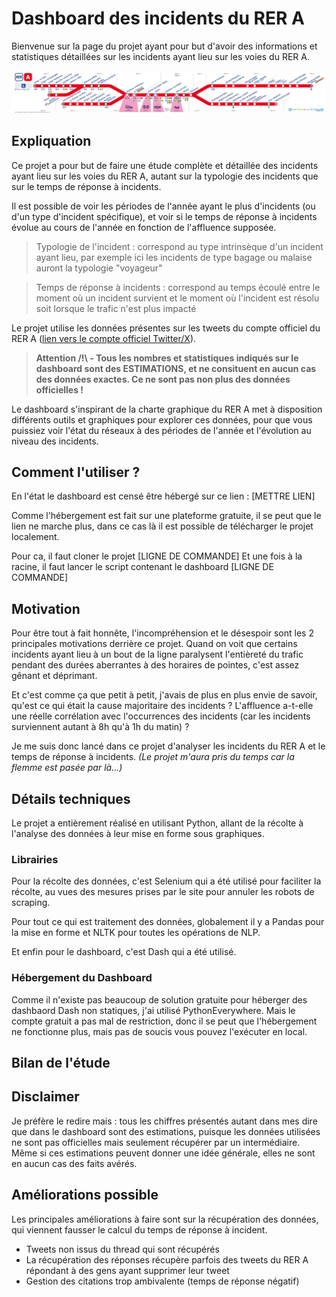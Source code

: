 # Dashboard des incidents du RER A
Bienvenue sur la page du projet ayant pour but d'avoir des informations et statistiques détaillées sur les incidents ayant lieu sur les voies du RER A.

<img src='img/plan_rer__a.png'>

## Expliquation
Ce projet a pour but de faire une étude complète et détaillée des incidents ayant lieu sur les voies du RER A, autant sur la typologie des incidents que sur le temps de réponse à incidents.

Il est possible de voir les périodes de l'année ayant le plus d'incidents (ou d'un type d'incident spécifique), et voir si le temps de réponse à incidents évolue au cours de l'année en fonction de l'affluence supposée.

> Typologie de l'incident : correspond au type intrinsèque d'un incident ayant lieu, par exemple ici les incidents de type bagage ou malaise auront la typologie "voyageur"

> Temps de réponse à incidents : correspond au temps écoulé entre le moment où un incident survient et le moment où l'incident est résolu soit lorsque le trafic n'est plus impacté

Le projet utilise les données présentes sur les tweets du compte officiel du RER A ([lien vers le compte officiel Twitter/X](https://x.com/RER_A)).

> **Attention /!\ - Tous les nombres et statistiques indiqués sur le dashboard sont des ESTIMATIONS, et ne consituent en aucun cas des données exactes. Ce ne sont pas non plus des données officielles !**

Le dashboard s'inspirant de la charte graphique du RER A met à disposition différents outils et graphiques pour explorer ces données, pour que vous puissiez voir l'état du réseaux à des périodes de l'année et l'évolution au niveau des incidents.


## Comment l'utiliser ?
En l'état le dashboard est censé être hébergé sur ce lien : [METTRE LIEN]

Comme l'hébergement est fait sur une plateforme gratuite, il se peut que le lien ne marche plus, dans ce cas là il est possible de télécharger le projet localement.

Pour ca, il faut cloner le projet
[LIGNE DE COMMANDE]
Et une fois à la racine, il faut lancer le script contenant le dashboard
[LIGNE DE COMMANDE]

## Motivation
Pour être tout à fait honnête, l'incompréhension et le désespoir sont les 2 principales motivations derrière ce projet.
Quand on voit que certains incidents ayant lieu à un bout de la ligne paralysent l'entièreté du trafic pendant des durées aberrantes à des horaires de pointes, c'est assez gênant et déprimant.

Et c'est comme ça que petit à petit, j'avais de plus en plus envie de savoir, qu'est ce qui était la cause majoritaire des incidents ? L'affluence a-t-elle une réelle corrélation avec l'occurrences des incidents (car les incidents surviennent autant à 8h qu'à 1h du matin) ?

Je me suis donc lancé dans ce projet d'analyser les incidents du RER A et le temps de réponse à incidents. _(Le projet m'aura pris du temps car la flemme est pasée par là...)_

## Détails techniques
Le projet a entièrement réalisé en utilisant Python, allant de la récolte à l'analyse des données à leur mise en forme sous graphiques.

### Librairies
Pour la récolte des données, c'est Selenium qui a été utilisé pour faciliter la récolte, au vues des mesures prises par le site pour annuler les robots de scraping.

Pour tout ce qui est traitement des données, globalement il y a Pandas pour la mise en forme et NLTK pour toutes les opérations de NLP.

Et enfin pour le dashboard, c'est Dash qui a été utilisé.

### Hébergement du Dashboard
Comme il n'existe pas beaucoup de solution gratuite pour héberger des dashbaord Dash non statiques, j'ai utilisé PythonEverywhere. Mais le compte gratuit a pas mal de restriction, donc il se peut que l'hébergement ne fonctionne plus, mais pas de soucis vous pouvez l'exécuter en local.

## Bilan de l'étude


## Disclaimer
Je préfère le redire mais : tous les chiffres présentés autant dans mes dire que dans le dashboard sont des estimations, puisque les données utilisées ne sont pas officielles mais seulement récupérer par un intermédiaire. Même si ces estimations peuvent donner une idée générale, elles ne sont en aucun cas des faits avérés.


## Améliorations possible
Les principales améliorations à faire sont sur la récupération des données, qui viennent fausser le calcul du temps de réponse à incident.

- Tweets non issus du thread qui sont récupérés
- La récupération des réponses récupère parfois des tweets du RER A répondant à des gens ayant supprimer leur tweet
- Gestion des citations trop ambivalente (temps de réponse négatif)



